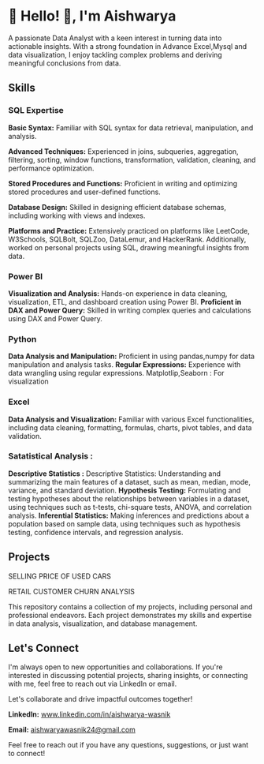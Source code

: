 # 💫 Hello! 👋, I'm Aishwarya

A passionate Data Analyst with a keen interest in turning data into actionable insights. With a strong foundation in Advance Excel,Mysql and data visualization, I enjoy tackling complex problems and deriving meaningful conclusions from data.

## Skills

### SQL Expertise

**Basic Syntax:** Familiar with SQL syntax for data retrieval, manipulation, and analysis.

**Advanced Techniques:** Experienced in joins, subqueries, aggregation, filtering, sorting, window functions, transformation, validation, cleaning, and performance optimization.

**Stored Procedures and Functions:** Proficient in writing and optimizing stored procedures and user-defined functions.

**Database Design:** Skilled in designing efficient database schemas, including working with views and indexes.

**Platforms and Practice:** Extensively practiced on platforms like LeetCode, W3Schools, SQLBolt, SQLZoo, DataLemur, and HackerRank. Additionally, worked on personal projects using SQL, drawing meaningful insights from data.

### Power BI
**Visualization and Analysis:** Hands-on experience in data cleaning, visualization, ETL, and dashboard creation using Power BI.
**Proficient in DAX and Power Query:** Skilled in writing complex queries and calculations using DAX and Power Query.

### Python
**Data Analysis and Manipulation:** Proficient in using pandas,numpy for data manipulation and analysis tasks.
**Regular Expressions:** Experience with data wrangling using regular expressions.
Matplotlip,Seaborn : For visualization

### Excel
**Data Analysis and Visualization:** Familiar with various Excel functionalities, including data cleaning, formatting, formulas, charts, pivot tables, and data validation.

### Satatistical Analysis :
**Descriptive Statistics :** Descriptive Statistics: Understanding and summarizing the main features of a dataset, such as mean, median, mode, variance, and standard deviation.
**Hypothesis Testing:** Formulating and testing hypotheses about the relationships between variables in a dataset, using techniques such as t-tests, chi-square tests, ANOVA, and correlation analysis.
**Inferential Statistics:** Making inferences and predictions about a population based on sample data, using techniques such as hypothesis testing, confidence intervals, and regression analysis.

## Projects
SELLING PRICE OF USED CARS

RETAIL CUSTOMER CHURN ANALYSIS

This repository contains a collection of my projects, including personal and professional endeavors. Each project demonstrates my skills and expertise in data analysis, visualization, and database management.

## Let's Connect
I'm always open to new opportunities and collaborations. If you're interested in discussing potential projects, sharing insights, or connecting with me, feel free to reach out via LinkedIn or email.

Let's collaborate and drive impactful outcomes together!

**LinkedIn:** www.linkedin.com/in/aishwarya-wasnik

**Email:** aishwaryawasnik24@gmail.com

Feel free to reach out if you have any questions, suggestions, or just want to connect!
